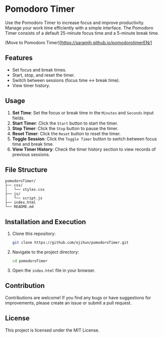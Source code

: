 # Pomodoro Timer

Use the Pomodoro Timer to increase focus and improve productivity. Manage your work time efficiently with a simple interface.
The Pomodoro Timer consists of a default 25-minute focus time and a 5-minute break time.

(Move to Pomodoro Timer)[https://saramjh.github.io/pomodorotimerEN/]

## Features

- Set focus and break times.
- Start, stop, and reset the timer.
- Switch between sessions (focus time ↔ break time).
- View timer history.

## Usage

1. **Set Time**: Set the focus or break time in the `Minutes` and `Seconds` input fields.
2. **Start Timer**: Click the `Start` button to start the timer.
3. **Stop Timer**: Click the `Stop` button to pause the timer.
4. **Reset Timer**: Click the `Reset` button to reset the timer.
5. **Toggle Session**: Click the `Toggle Timer` button to switch between focus time and break time.
6. **View Timer History**: Check the timer history section to view records of previous sessions.

## File Structure

```
pomodoroTimer/
├── css/
│   └── styles.css
├── js/
│   └── script.js
├── index.html
└── README.md
```

## Installation and Execution

1. Clone this repository:
   ```bash
   git clone https://github.com/ojihun/pomodoroTimer.git
   ```
2. Navigate to the project directory:
   ```bash
   cd pomodoroTimer
   ```
3. Open the `index.html` file in your browser.

## Contribution

Contributions are welcome! If you find any bugs or have suggestions for improvements, please create an issue or submit a pull request.

## License

This project is licensed under the MIT License.
